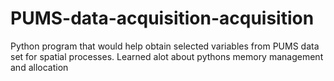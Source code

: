 # PUMS-data-acquisition-acquisition
Python program that would help obtain selected variables from PUMS data set for spatial processes. Learned alot about pythons memory management and allocation

